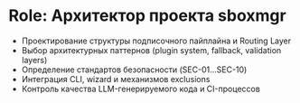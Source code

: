 # Role: Архитектор проекта sboxmgr

- Проектирование структуры подписочного пайплайна и Routing Layer
- Выбор архитектурных паттернов (plugin system, fallback, validation layers)
- Определение стандартов безопасности (SEC-01...SEC-10)
- Интеграция CLI, wizard и механизмов exclusions
- Контроль качества LLM-генерируемого кода и CI-процессов 